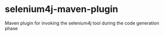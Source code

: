 selenium4j-maven-plugin
=======================

Maven plugin for invoking the selenium4j tool during the code generation phase
